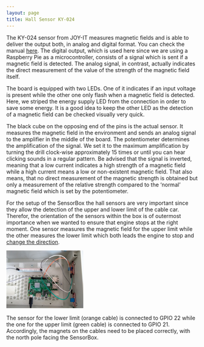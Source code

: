 ```yaml
---
layout: page
title: Hall Sensor KY-024
---
```


The KY-024 sensor  from JOY-IT measures magnetic fields and is able to deliver the output both, in analog and digital format. You can check the manual [here]( <http://anleitung.joy-it.net/wp-content/uploads/2018/11/SEN-KY024-Manual.pdf>). The digital output, which is used here since we are using a Raspberry Pie as a microcontroller, consists of a signal which is sent if a magnetic field is detected. The analog signal, in contrast, actually indicates the direct measurement of the value of the strength of the magnetic field itself. 

The board is equipped with two LEDs. One of it indicates if an input voltage is present while the other one only flash when a magnetic field is detected. Here, we striped the energy supply LED from the connection in order to save some energy. It is a good idea to keep the other LED as the detection of a magnetic field can be checked visually very quick. 

The black cube on the opposing end of the pins is the actual sensor. It measures the magnetic field in the environment and sends an analog signal to the amplifier in the middle of the board. The potentiometer determines the amplification of the signal. We set it to the maximum amplification by turning the drill clock-wise approximately 15 times or until you can hear clicking sounds in a regular pattern. Be advised that the signal is inverted, meaning that a low current indicates a high strength of a magnetic field while a high current means a low or non-existent magnetic field. That also means, that no direct measurement of the magnetic strength is obtained but only a measurement of the relative strength compared to the ‘normal’ magnetic field which is set by the potentiometer. 

For the setup of the SensorBox the hall sensors are very important since they allow the detection of the upper and lower limit of the cable car. Therefor, the orientation of the sensors within the box is of outermost importance when we wanted to ensure that engine stops at the right moment. One sensor measures the magnetic field for the upper limit while the other measures the lower limit which both leads the engine to stop and [change the direction](https://github.com/Nature40/pysensorproxy/blob/master/sensorproxy/lift.py).

<img src="../assets/images/KY024/hall_sensor.jpg" class="image" alt="Assembly of the hall sensors" width= "40%"/>

The sensor for the lower limit (orange cable) is connected to GPIO 22 while the one for the upper limit (green cable) is connected to GPIO 21. Accordingly, the magnets on the cables need to be placed correctly, with the north pole facing the SensorBox.  